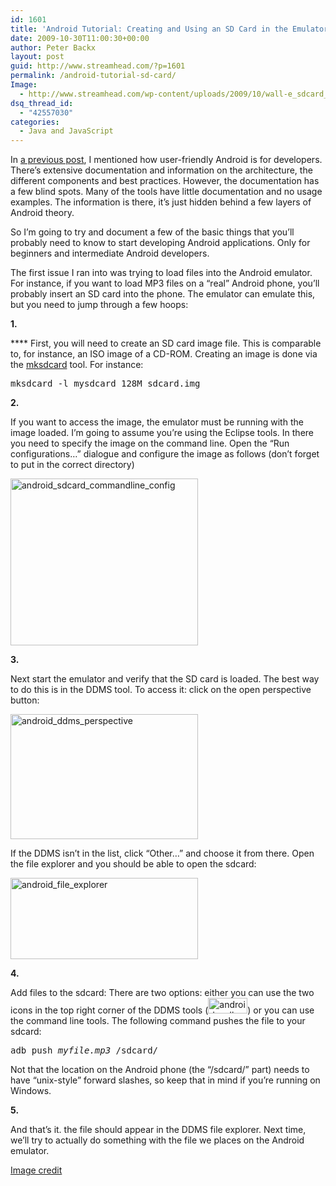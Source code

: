 ```yaml
---
id: 1601
title: 'Android Tutorial: Creating and Using an SD Card in the Emulator'
date: 2009-10-30T11:00:30+00:00
author: Peter Backx
layout: post
guid: http://www.streamhead.com/?p=1601
permalink: /android-tutorial-sd-card/
Image:
  - http://www.streamhead.com/wp-content/uploads/2009/10/wall-e_sdcard_reader.png
dsq_thread_id:
  - "42557030"
categories:
  - Java and JavaScript
---
```

In <a title="Android, No-cost Development Platform" href="http://www.streamhead.com/android-nocost-development-platform/" target="_blank">a previous post</a>, I mentioned how user-friendly Android is for developers. There&#8217;s extensive documentation and information on the architecture, the different components and best practices. However, the documentation has a few blind spots. Many of the tools have little documentation and no usage examples. The information is there, it&#8217;s just hidden behind a few layers of Android theory.

So I&#8217;m going to try and document a few of the basic things that you&#8217;ll probably need to know to start developing Android applications. Only for beginners and intermediate Android developers.

The first issue I ran into was trying to load files into the Android emulator. For instance, if you want to load MP3 files on a &#8220;real&#8221; Android phone, you&#8217;ll probably insert an SD card into the phone. The emulator can emulate this, but you need to jump through a few hoops:

**1.**

 **** First, you will need to create an SD card image file. This is comparable to, for instance, an ISO image of a CD-ROM. Creating an image is done via the <a title="mksdcard" href="http://developer.android.com/guide/developing/tools/othertools.html#mksdcard" target="_blank">mksdcard</a> tool. For instance:

<pre>mksdcard -l mysdcard 128M sdcard.img</pre>

**2.**

If you want to access the image, the emulator must be running with the image loaded. I&#8217;m going to assume you&#8217;re using the Eclipse tools. In there you need to specify the image on the command line. Open the &#8220;Run configurations&#8230;&#8221; dialogue and configure the image as follows (don&#8217;t forget to put in the correct directory)

[<img class="alignnone size-medium wp-image-1625" title="android_sdcard_commandline_config" src="http://www.streamhead.com/wp-content/uploads/2009/10/android_sdcard_commandline_config-300x267.png" alt="android_sdcard_commandline_config" width="300" height="267" srcset="http://www.streamhead.com/wp-content/uploads/2009/10/android_sdcard_commandline_config-300x267.png 300w, http://www.streamhead.com/wp-content/uploads/2009/10/android_sdcard_commandline_config.png 800w" sizes="(max-width: 300px) 100vw, 300px" />](http://www.streamhead.com/wp-content/uploads/2009/10/android_sdcard_commandline_config.png)

**3.**

Next start the emulator and verify that the SD card is loaded. The best way to do this is in the DDMS tool. To access it: click on the open perspective button:

[<img class="alignnone size-medium wp-image-1627" title="android_ddms_perspective" src="http://www.streamhead.com/wp-content/uploads/2009/10/android_ddms_perspective-300x200.png" alt="android_ddms_perspective" width="300" height="200" srcset="http://www.streamhead.com/wp-content/uploads/2009/10/android_ddms_perspective-300x200.png 300w, http://www.streamhead.com/wp-content/uploads/2009/10/android_ddms_perspective.png 430w" sizes="(max-width: 300px) 100vw, 300px" />](http://www.streamhead.com/wp-content/uploads/2009/10/android_ddms_perspective.png)

If the DDMS isn&#8217;t in the list, click &#8220;Other&#8230;&#8221; and choose it from there. Open the file explorer and you should be able to open the sdcard:

[<img class="alignnone size-medium wp-image-1628" title="android_file_explorer" src="http://www.streamhead.com/wp-content/uploads/2009/10/android_file_explorer-300x130.png" alt="android_file_explorer" width="300" height="130" srcset="http://www.streamhead.com/wp-content/uploads/2009/10/android_file_explorer-300x130.png 300w, http://www.streamhead.com/wp-content/uploads/2009/10/android_file_explorer.png 628w" sizes="(max-width: 300px) 100vw, 300px" />](http://www.streamhead.com/wp-content/uploads/2009/10/android_file_explorer.png)

**4.**

Add files to the sdcard: There are two options: either you can use the two icons in the top right corner of the DDMS tools (<img class="alignnone size-full wp-image-1629" title="android_pull_push" src="http://www.streamhead.com/wp-content/uploads/2009/10/android_pull_push.png" alt="android_pull_push" width="63" height="25" />) or you can use the command line tools. The following command pushes the file to your sdcard:

<pre>adb push <span style="font-style: italic;">myfile.mp3</span> /sdcard/</pre>

Not that the location on the Android phone (the &#8220;/sdcard/&#8221; part) needs to have &#8220;unix-style&#8221; forward slashes, so keep that in mind if you&#8217;re running on Windows.

**5.**

And that&#8217;s it. the file should appear in the DDMS file explorer. Next time, we&#8217;ll try to actually do something with the file we places on the Android emulator.

<a title="Wall-e Project on Flickr" href="http://www.flickr.com/photos/exalthim/3400989063/" target="_blank">Image credit</a>

<!-- AddThis Advanced Settings generic via filter on the_content -->

<!-- AddThis Share Buttons generic via filter on the_content -->